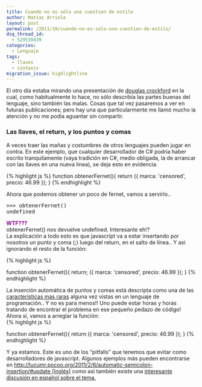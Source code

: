 ```yaml
---
title: Cuando no es sólo una cuestion de estilo
author: Matias Arriola
layout: post
permalink: /2011/10/cuando-no-es-solo-una-cuestion-de-estilo/
dsq_thread_id:
  - 529530439
categories:
  - Lenguaje
tags:
  - llaves
  - sintaxis
migration_issue: highlightline
---
```

El otro día estaba mirando una presentación de [douglas crockford][1] en la cual, como habitualmente lo hace, no sólo describía las partes buenas del lenguaje, sino también las malas. Cosas que tal vez pasaremos a ver en futuras publicaciones; pero hay una que particularmente me llamó mucho la atención y no me podía aguantar sin compartir.

### Las llaves, el return, y los puntos y comas

A veces traer las mañas y costumbres de otros lenguajes pueden jugar en contra. En este ejemplo, que cualquier desarrollador de C# podría haber escrito tranquilamente (vaya tradición en C#, medio obligada, la de arrancar con las llaves en una nueva linea), se deja esto en evidencia.

{% highlight js %}
function obtenerFernet(){
    return
        ({    marca: 'censored',
            precio: 46.99
        });
}
 {% endhighlight %}

Ahora que podemos obtener un poco de fernet, vamos a servirlo..

<pre>&gt;&gt;&gt; obtenerFernet()
undefined</pre>

<div>
  <strong><span style="color: #8b008b;">WTF???</span></strong>
</div>

<div>
  obtenerFernet() nos devuelve undefined. Interesante eh!?
</div>

<div>
  La explicación a todo esto es que javascript va a estar insertando por nosotros un punto y coma (;) luego del return, en el salto de línea.. Y así ignorando el resto de la función:
</div>

<div>
  <!--more--></p> 
  
  <!--highlight:[2]-->
{% highlight js %}

function obtenerFernet(){
    return;
        ({    marca: 'censored',
            precio: 46.99
        });
}
 {% endhighlight %}
</div>

<div>
  La inserción automática de puntos y comas está descripta como una de las <a title="strangest language feature" href="http://stackoverflow.com/questions/1995113/strangest-language-feature/2003277#2003277">características mas raras</a> alguna vez vistas en un lenguaje de programación.. Y no es para menos!! Uno puede estar horas y horas tratando de encontrar el problema en ese pequeño pedazo de código!
</div>

<div>
  Ahora sí, vamos a arreglar la función:
</div>

<div>
  {% highlight js %}

function obtenerFernet(){
    return ({
            marca: 'censored',
            precio: 46.99
        });
}
 {% endhighlight %}
  
  <p>
    Y ya estamos. Este es uno de los &#8220;pitfalls&#8221; que tenemos que evitar como desarrolladores de javascript. Algunos ejemplos más pueden encontrarse en <a title="automatic semicolon insertion" href="http://lucumr.pocoo.org/2011/2/6/automatic-semicolon-insertion/#update">http://lucumr.pocoo.org/2011/2/6/automatic-semicolon-insertion/#update (Inglés)</a> como así también existe una <a title="Discusión en barrapunto" href="http://preguntas.barrapunto.com/article.pl?sid=11/02/08/0638249">interesante discusión en español sobre el tema.</a>
  </p>
</div>

 [1]: http://www.crockford.com/ "Sitio del Douglas"